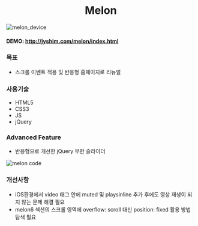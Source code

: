 <h1 align=center>Melon</h1>

![melon_device](https://user-images.githubusercontent.com/109962999/184846609-b44a52f8-5bf7-4a50-a147-e75d78d5b24f.png)

#### DEMO: http://jyshim.com/melon/index.html

### 목표
* 스크롤 이벤트 적용 및 반응형 홈페이지로 리뉴얼

### 사용기술
* HTML5
* CSS3
* JS
* jQuery

### Advanced Feature
* 반응형으로 개선한 jQuery 무한 슬라이더

![melon code](https://user-images.githubusercontent.com/109962999/184847127-7616061f-3446-4e83-b4d2-d2c5da596001.png)

### 개선사항
* iOS환경에서 video 태그 안에 muted 및 playsinline 추가 후에도 영상 재생이 되지 않는 문제 해결 필요
* melon6 섹션의 스크롤 영역에 overflow: scroll 대신 position: fixed 활용 방법 탐색 필요
